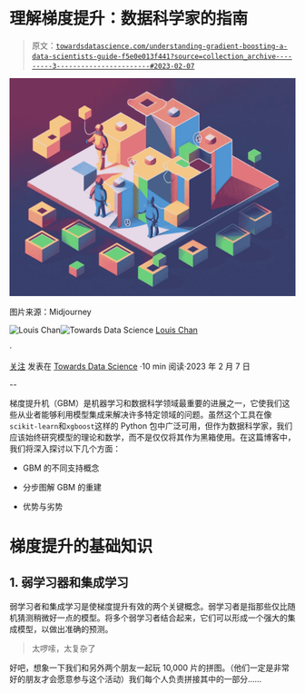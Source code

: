 # 理解梯度提升：数据科学家的指南

> 原文：[`towardsdatascience.com/understanding-gradient-boosting-a-data-scientists-guide-f5e0e013f441?source=collection_archive---------3-----------------------#2023-02-07`](https://towardsdatascience.com/understanding-gradient-boosting-a-data-scientists-guide-f5e0e013f441?source=collection_archive---------3-----------------------#2023-02-07)

![](img/ddead02c0234cca8db16b03529386445.png)

图片来源：Midjourney

[](https://louis-chan.medium.com/?source=post_page-----f5e0e013f441--------------------------------)![Louis Chan](https://louis-chan.medium.com/?source=post_page-----f5e0e013f441--------------------------------)[](https://towardsdatascience.com/?source=post_page-----f5e0e013f441--------------------------------)![Towards Data Science](https://towardsdatascience.com/?source=post_page-----f5e0e013f441--------------------------------) [Louis Chan](https://louis-chan.medium.com/?source=post_page-----f5e0e013f441--------------------------------)

·

[关注](https://medium.com/m/signin?actionUrl=https%3A%2F%2Fmedium.com%2F_%2Fsubscribe%2Fuser%2F6d585e26760a&operation=register&redirect=https%3A%2F%2Ftowardsdatascience.com%2Funderstanding-gradient-boosting-a-data-scientists-guide-f5e0e013f441&user=Louis+Chan&userId=6d585e26760a&source=post_page-6d585e26760a----f5e0e013f441---------------------post_header-----------) 发表在 [Towards Data Science](https://towardsdatascience.com/?source=post_page-----f5e0e013f441--------------------------------) ·10 min 阅读·2023 年 2 月 7 日[](https://medium.com/m/signin?actionUrl=https%3A%2F%2Fmedium.com%2F_%2Fvote%2Ftowards-data-science%2Ff5e0e013f441&operation=register&redirect=https%3A%2F%2Ftowardsdatascience.com%2Funderstanding-gradient-boosting-a-data-scientists-guide-f5e0e013f441&user=Louis+Chan&userId=6d585e26760a&source=-----f5e0e013f441---------------------clap_footer-----------)

--

[](https://medium.com/m/signin?actionUrl=https%3A%2F%2Fmedium.com%2F_%2Fbookmark%2Fp%2Ff5e0e013f441&operation=register&redirect=https%3A%2F%2Ftowardsdatascience.com%2Funderstanding-gradient-boosting-a-data-scientists-guide-f5e0e013f441&source=-----f5e0e013f441---------------------bookmark_footer-----------)

梯度提升机（GBM）是机器学习和数据科学领域最重要的进展之一，它使我们这些从业者能够利用模型集成来解决许多特定领域的问题。虽然这个工具在像`scikit-learn`和`xgboost`这样的 Python 包中广泛可用，但作为数据科学家，我们应该始终研究模型的理论和数学，而不是仅仅将其作为黑箱使用。在这篇博客中，我们将深入探讨以下几个方面：

+   GBM 的不同支持概念

+   分步图解 GBM 的重建

+   优势与劣势

# 梯度提升的基础知识

## 1\. 弱学习器和集成学习

弱学习者和集成学习是使梯度提升有效的两个关键概念。弱学习者是指那些仅比随机猜测稍微好一点的模型。将多个弱学习者结合起来，它们可以形成一个强大的集成模型，以做出准确的预测。

> 太啰嗦，太复杂了

好吧，想象一下我们和另外两个朋友一起玩 10,000 片的拼图。（他们一定是非常好的朋友才会愿意参与这个活动）我们每个人负责拼接其中的一部分……
